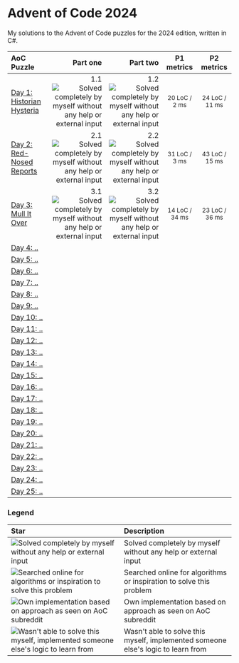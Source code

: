# Advent of Code 2024
My solutions to the Advent of Code puzzles for the 2024 edition, written in C#.

| AoC Puzzle | Part one | Part two | P1 metrics | P2 metrics |
| :-- | --: | --: | :--: | :--: |
| [Day 1: Historian Hysteria](./01) |  1.1 <img src="https://www.robhabraken.nl/img/green.png" title="Solved completely by myself without any help or external input"> | 1.2 <img src="https://www.robhabraken.nl/img/green.png" title="Solved completely by myself without any help or external input"> |  <sub>20 LoC / 2 ms</sub> |  <sub>24 LoC / 11 ms</sub> |
| [Day 2: Red-Nosed Reports](./02) | 2.1 <img src="https://www.robhabraken.nl/img/green.png" title="Solved completely by myself without any help or external input"> | 2.2 <img src="https://www.robhabraken.nl/img/green.png" title="Solved completely by myself without any help or external input"> |  <sub>31 LoC / 3 ms</sub> |  <sub>43 LoC / 15 ms</sub> |
| [Day 3: Mull It Over](./03) | 3.1 <img src="https://www.robhabraken.nl/img/green.png" title="Solved completely by myself without any help or external input"> | 3.2 <img src="https://www.robhabraken.nl/img/green.png" title="Solved completely by myself without any help or external input"> |  <sub>14 LoC / 34 ms</sub> |  <sub>23 LoC / 36 ms</sub> |
| [Day 4: ..](./04) |  |  |  |  |
| [Day 5: ..](./05) |  |  |  |  |
| [Day 6: ..](./06) |  |  |  |  |
| [Day 7: ..](./07) |  |  |  |  |
| [Day 8: ..](./08) |  |  |  |  |
| [Day 9: ..](./09) |  |  |  |  |
| [Day 10: ..](./10) |  |  |  |  |
| [Day 11: ..](./11) |  |  |  |  |
| [Day 12: ..](./12) |  |  |  |  |
| [Day 13: ..](./13) |  |  |  |  |
| [Day 14: ..](./14) |  |  |  |  |
| [Day 15: ..](./15) |  |  |  |  |
| [Day 16: ..](./16) |  |  |  |  |
| [Day 17: ..](./17) |  |  |  |  |
| [Day 18: ..](./18) |  |  |  |  |
| [Day 19: ..](./19) |  |  |  |  |
| [Day 20: ..](./20) |  |  |  |  |
| [Day 21: ..](./21) |  |  |  |  |
| [Day 22: ..](./22) |  |  |  |  |
| [Day 23: ..](./23) |  |  |  |  |
| [Day 24: ..](./24) |  |  |  |  |
| [Day 25: ..](./25) |  |  |  |  |

### Legend

| Star | Description | 
| :-- | :-- |
| <img src="https://www.robhabraken.nl/img/green.png" title="Solved completely by myself without any help or external input"> | Solved completely by myself without any help or external input |
| <img src="https://www.robhabraken.nl/img/yellow.png" title="Searched online for algorithms or inspiration to solve this problem"> | Searched online for algorithms or inspiration to solve this problem |
| <img src="https://www.robhabraken.nl/img/orange.png" title="Own implementation based on approach as seen on AoC subreddit"> | Own implementation based on approach as seen on AoC subreddit |
| <img src="https://www.robhabraken.nl/img/red.png" title="Wasn't able to solve this myself, implemented someone else's logic to learn from"> | Wasn't able to solve this myself, implemented someone else's logic to learn from |